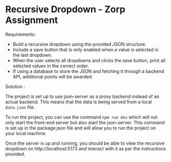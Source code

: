 # Recursive Dropdown - Zorp Assignment

Requirements:

- Build a recursive dropdown using the provided JSON structure.
- Include a save button that is only enabled when a value is selected in the last dropdown.
- When the user selects all dropdowns and clicks the save button, print all selected values in the correct order.
- If using a database to store the JSON and fetching it through a backend API, additional points will be awarded.

Solution :

The project is set up to use json-server as a proxy backend instead of an actual backend. This means that the data is being served from a local `data.json` file.

To run the project, you can use the command `npm run dev` which will not only start the front-end server but also start the json-server. This command is set up in the package.json file and will allow you to run the project on your local machine.

Once the server is up and running, you should be able to view the recursive dropdown on http://localhost:5173 and interact with it as per the instructions provided.
